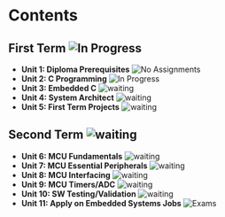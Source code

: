# Contents

## First Term ![In Progress](https://img.shields.io/badge/Done-0%25-brightgreen)
- **Unit 1: Diploma Prerequisites** ![No Assignments](https://img.shields.io/badge/No_Assignments-100%25-lightgrey)
- **Unit 2: C Programming** ![In Progress](https://img.shields.io/badge/In_Progress-37%25-brightgreen)
- **Unit 3: Embedded C** ![waiting](https://img.shields.io/badge/waiting-0%25-brightgreen)
- **Unit 4: System Architect** ![waiting](https://img.shields.io/badge/waiting-0%25-brightgreen)
- **Unit 5: First Term Projects** ![waiting](https://img.shields.io/badge/waiting-0%25-brightgreen)

## Second Term ![waiting](https://img.shields.io/badge/In_Progress-0%25-purple)
- **Unit 6: MCU Fundamentals** ![waiting](https://img.shields.io/badge/waiting-0%25-brightgreen)
- **Unit 7: MCU Essential Peripherals** ![waiting](https://img.shields.io/badge/waiting-0%25-brightgreen)
- **Unit 8: MCU Interfacing** ![waiting](https://img.shields.io/badge/waiting-0%25-brightgreen)
- **Unit 9: MCU Timers/ADC** ![waiting](https://img.shields.io/badge/waiting-0%25-brightgreen)
- **Unit 10: SW Testing/Validation** ![waiting](https://img.shields.io/badge/waiting-0%25-brightgreen)
- **Unit 11: Apply on Embedded Systems Jobs** ![Exams](https://img.shields.io/badge/Exams-80%25-blue)
